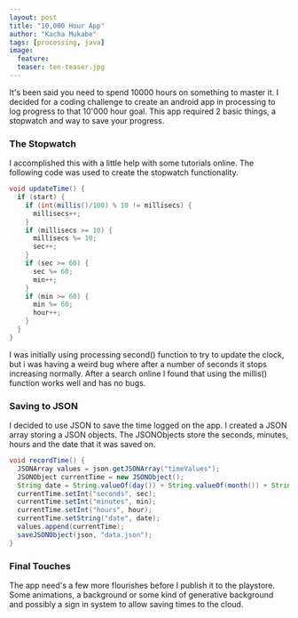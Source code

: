 ```yaml
---
layout: post
title: "10,000 Hour App"
author: "Kacha Mukabe"
tags: [processing, java]
image:
  feature:
  teaser: ten-teaser.jpg
---
```


It's been said you need to spend 10000 hours on something to master it. I decided for a coding challenge to create an android app in processing to log progress to that 10'000 hour goal.
This app required 2 basic things, a stopwatch and way to save your progress.

### The Stopwatch

I accomplished this with a little help with some tutorials online. The following code was used to create the stopwatch functionality.
``` java
void updateTime() {
  if (start) {
    if (int(millis()/100) % 10 != millisecs) {
      millisecs++;
    }
    if (millisecs >= 10) {
      millisecs %= 10;
      sec++;
    }
    if (sec >= 60) {
      sec %= 60;
      min++;
    }
    if (min >= 60) {
      min %= 60;
      hour++;
    }
  }
}
```

I was initially using processing second() function to try to update the clock, but i was having a weird bug where after a number of seconds it stops increasing normally.
After a search online I found that using the millis() function works well and has no bugs.

### Saving to JSON

I decided to use JSON to save the time logged on the app. I created a JSON array storing a JSON objects.
The JSONObjects store the seconds, minutes, hours and the date that it was saved on.

``` java
void recordTime() {
  JSONArray values = json.getJSONArray("timeValues");
  JSONObject currentTime = new JSONObject();
  String date = String.valueOf(day()) + String.valueOf(month()) + String.valueOf(year());
  currentTime.setInt("seconds", sec);
  currentTime.setInt("minutes", min);
  currentTime.setInt("hours", hour);
  currentTime.setString("date", date);
  values.append(currentTime);
  saveJSONObject(json, "data.json");
}
```

### Final Touches

The app need's a few more flourishes before I publish it to the playstore. Some animations, a background or some kind of generative background and possibly a sign in system to allow saving times to the cloud.